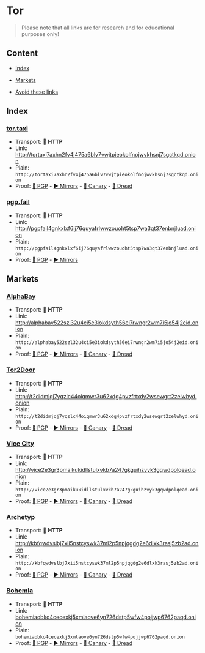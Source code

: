 
# Tor 

>Please note that all links are for research and for educational purposes only!




## Content
- [Index](#index)
- [Markets](#markets)


- [Avoid these links](#avoid-these-links)


## Index

### [tor.taxi](http://tortaxi7axhn2fv4j475a6blv7vwjtpieokolfnojwvkhsnj7sgctkqd.onion)
* Transport: 🔺 **HTTP**
* Link: http://tortaxi7axhn2fv4j475a6blv7vwjtpieokolfnojwvkhsnj7sgctkqd.onion
* Plain: `http://tortaxi7axhn2fv4j475a6blv7vwjtpieokolfnojwvkhsnj7sgctkqd.onion`
* Proof: [🔑 PGP](http://tortaxi7axhn2fv4j475a6blv7vwjtpieokolfnojwvkhsnj7sgctkqd.onion/pgp.txt) - [▶️ Mirrors](http://tortaxi7axhn2fv4j475a6blv7vwjtpieokolfnojwvkhsnj7sgctkqd.onion/mirrors.txt) - [📜 Canary](http://tortaxi7axhn2fv4j475a6blv7vwjtpieokolfnojwvkhsnj7sgctkqd.onion/canary.txt) - [💜 Dread](http://dreadytofatroptsdj6io7l3xptbet6onoyno2yv7jicoxknyazubrad.onion/d/TorDotTaxi)

### [pgp.fail](http://pgpfail4gnkxlxf6ij76quyafrlwwzouoht5tsp7wa3qt37enbnjluad.onion)
* Transport: 🔺 **HTTP**
* Link: http://pgpfail4gnkxlxf6ij76quyafrlwwzouoht5tsp7wa3qt37enbnjluad.onion
* Plain: `http://pgpfail4gnkxlxf6ij76quyafrlwwzouoht5tsp7wa3qt37enbnjluad.onion`
* Proof: [🔑 PGP](http://pgpfail4gnkxlxf6ij76quyafrlwwzouoht5tsp7wa3qt37enbnjluad.onion/pgp.txt) - [▶️ Mirrors](http://pgpfail4gnkxlxf6ij76quyafrlwwzouoht5tsp7wa3qt37enbnjluad.onion/mirrors.txt) 


## Markets

### [AlphaBay](http://alphabay522szl32u4ci5e3iokdsyth56ei7rwngr2wm7i5jo54j2eid.onion)
* Transport: 🔺 **HTTP**
* Link: http://alphabay522szl32u4ci5e3iokdsyth56ei7rwngr2wm7i5jo54j2eid.onion
* Plain: `http://alphabay522szl32u4ci5e3iokdsyth56ei7rwngr2wm7i5jo54j2eid.onion`
* Proof: [🔑 PGP](http://alphabay522szl32u4ci5e3iokdsyth56ei7rwngr2wm7i5jo54j2eid.onion/pgp.txt) - [▶️ Mirrors](http://alphabay522szl32u4ci5e3iokdsyth56ei7rwngr2wm7i5jo54j2eid.onion/mirrors.txt) - [📜 Canary](http://alphabay522szl32u4ci5e3iokdsyth56ei7rwngr2wm7i5jo54j2eid.onion/canary.txt) - [💜 Dread](http://dreadytofatroptsdj6io7l3xptbet6onoyno2yv7jicoxknyazubrad.onion/d/AlphaBay)

### [ Tor2Door](http://t2didmjqj7yqzlc44oiqmwr3u62xdg4pvzfrtxdy2wsewgrt2zelwhyd.onion)
* Transport: 🔺 **HTTP**
* Link: http://t2didmjqj7yqzlc44oiqmwr3u62xdg4pvzfrtxdy2wsewgrt2zelwhyd.onion
* Plain: `http://t2didmjqj7yqzlc44oiqmwr3u62xdg4pvzfrtxdy2wsewgrt2zelwhyd.onion`
* Proof: [🔑 PGP](http://t2didmjqj7yqzlc44oiqmwr3u62xdg4pvzfrtxdy2wsewgrt2zelwhyd.onion/pgp.txt) - [▶️ Mirrors](http://t2didmjqj7yqzlc44oiqmwr3u62xdg4pvzfrtxdy2wsewgrt2zelwhyd.onion/mirrors.txt) - [📜 Canary](http://t2didmjqj7yqzlc44oiqmwr3u62xdg4pvzfrtxdy2wsewgrt2zelwhyd.onion/canary.txt) - [💜 Dread](http://dreadytofatroptsdj6io7l3xptbet6onoyno2yv7jicoxknyazubrad.onion/d/Tor2Door)

### [Vice City](http://vice2e3gr3pmaikukidllstulxvkb7a247gkguihzvyk3gqwdpolqead.onion)
* Transport: 🔺 **HTTP**
* Link: http://vice2e3gr3pmaikukidllstulxvkb7a247gkguihzvyk3gqwdpolqead.onion
* Plain: `http://vice2e3gr3pmaikukidllstulxvkb7a247gkguihzvyk3gqwdpolqead.onion`
* Proof: [🔑 PGP](http://vice2e3gr3pmaikukidllstulxvkb7a247gkguihzvyk3gqwdpolqead.onion/pgp.txt) - [▶️ Mirrors](http://vice2e3gr3pmaikukidllstulxvkb7a247gkguihzvyk3gqwdpolqead.onion/mirrors.txt) - [📜 Canary](http://vice2e3gr3pmaikukidllstulxvkb7a247gkguihzvyk3gqwdpolqead.onion/canary.txt) - [💜 Dread](http://dreadytofatroptsdj6io7l3xptbet6onoyno2yv7jicoxknyazubrad.onion/d/ViceCity)	


### [Archetyp](http://kbfqwdvslbj7xii5nstcyswk37ml2p5npjqgdg2e6dlxk3rasj5zb2ad.onion)
* Transport: 🔺 **HTTP**
* Link: http://kbfqwdvslbj7xii5nstcyswk37ml2p5npjqgdg2e6dlxk3rasj5zb2ad.onion
* Plain: `http://kbfqwdvslbj7xii5nstcyswk37ml2p5npjqgdg2e6dlxk3rasj5zb2ad.onion`
* Proof: [🔑 PGP](http://kbfqwdvslbj7xii5nstcyswk37ml2p5npjqgdg2e6dlxk3rasj5zb2ad.onion/pgp.txt) - [▶️ Mirrors](http://kbfqwdvslbj7xii5nstcyswk37ml2p5npjqgdg2e6dlxk3rasj5zb2ad.onion/mirrors.txt) - [📜 Canary](http://kbfqwdvslbj7xii5nstcyswk37ml2p5npjqgdg2e6dlxk3rasj5zb2ad.onion/canary.txt) - [💜 Dread](http://dreadytofatroptsdj6io7l3xptbet6onoyno2yv7jicoxknyazubrad.onion/d/Archetyp)	 


### [Bohemia](bohemiaobko4cecexkj5xmlaove6yn726dstp5wfw4pojjwp6762paqd.onion)
* Transport: 🔺 **HTTP**
* Link: [bohemiaobko4cecexkj5xmlaove6yn726dstp5wfw4pojjwp6762paqd.onion](bohemiaobko4cecexkj5xmlaove6yn726dstp5wfw4pojjwp6762paqd.onion)
* Plain: `bohemiaobko4cecexkj5xmlaove6yn726dstp5wfw4pojjwp6762paqd.onion`
* Proof: [🔑 PGP](bohemiaobko4cecexkj5xmlaove6yn726dstp5wfw4pojjwp6762paqd.onion/pgp.txt) - [▶️ Mirrors](bohemiaobko4cecexkj5xmlaove6yn726dstp5wfw4pojjwp6762paqd.onion/mirrors.txt) - [📜 Canary](bohemiaobko4cecexkj5xmlaove6yn726dstp5wfw4pojjwp6762paqd.onion/canary.txt) - [💜 Dread](http://dreadytofatroptsdj6io7l3xptbet6onoyno2yv7jicoxknyazubrad.onion/d/Bohemia)	 
